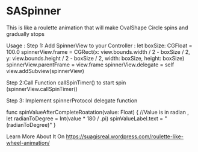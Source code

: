 # SASpinner
This is like a roulette animation that will make OvalShape Circle spins and gradually stops

Usage : 
Step 1: Add SpinnerView to your Controller :
 let boxSize: CGFloat = 100.0
        spinnerView.frame = CGRect(x: view.bounds.width / 2 - boxSize / 2,
                                  y: view.bounds.height / 2 - boxSize / 2,
                                  width: boxSize,
                                  height: boxSize)
        spinnerView.parentFrame = view.frame
        spinnerView.delegate = self
        view.addSubview(spinnerView)

Step 2:Call Function callSpinTimer() to start spin  (spinnerView.callSpinTimer()

Step 3: Implement spinnerProtocol delegate function

func spinValueAfterCompleteRoatation(value: Float) {
        //Value is in radian , 
        let radianToDegree = Int(value * 180 / .pi)
        spinValueLabel.text = "\(radianToDegree)"
  }
  
Learn More About It On https://suagisreal.wordpress.com/roulette-like-wheel-animation/
